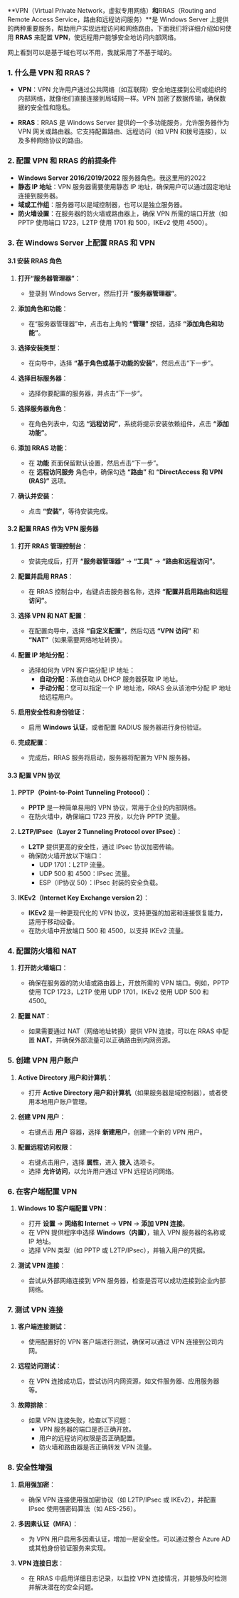 **VPN（Virtual Private Network，虚拟专用网络）**和**RRAS（Routing and Remote Access Service，路由和远程访问服务）**是 Windows Server 上提供的两种重要服务，帮助用户实现远程访问和网络路由。下面我们将详细介绍如何使用 **RRAS** 来配置 **VPN**，使远程用户能够安全地访问内部网络。

网上看到可以是基于域也可以不用，我就采用了不基于域的。

### 1. 什么是 VPN 和 RRAS？

- **VPN**：VPN 允许用户通过公共网络（如互联网）安全地连接到公司或组织的内部网络，就像他们直接连接到局域网一样。VPN 加密了数据传输，确保数据的安全性和隐私。
  
- **RRAS**：RRAS 是 Windows Server 提供的一个多功能服务，允许服务器作为 VPN 网关或路由器。它支持配置路由、远程访问（如 VPN 和拨号连接），以及多种网络协议的路由。

### 2. 配置 VPN 和 RRAS 的前提条件

- **Windows Server 2016/2019/2022** 服务器角色。我这里用的2022
- **静态 IP 地址**：VPN 服务器需要使用静态 IP 地址，确保用户可以通过固定地址连接到服务器。
- **域或工作组**：服务器可以是域控制器，也可以是独立服务器。
- **防火墙设置**：在服务器的防火墙或路由器上，确保 VPN 所需的端口开放（如 PPTP 使用端口 1723，L2TP 使用 1701 和 500，IKEv2 使用 4500）。

### 3. 在 Windows Server 上配置 RRAS 和 VPN

#### 3.1 安装 RRAS 角色

1. **打开“服务器管理器”**：
   - 登录到 Windows Server，然后打开 **“服务器管理器”**。

2. **添加角色和功能**：
   - 在“服务器管理器”中，点击右上角的 **“管理”** 按钮，选择 **“添加角色和功能”**。
   
3. **选择安装类型**：
   - 在向导中，选择 **“基于角色或基于功能的安装”**，然后点击“下一步”。

4. **选择目标服务器**：
   - 选择你要配置的服务器，并点击“下一步”。

5. **选择服务器角色**：
   - 在角色列表中，勾选 **“远程访问”**，系统将提示安装依赖组件，点击 **“添加功能”**。

6. **添加 RRAS 功能**：
   - 在 **功能** 页面保留默认设置，然后点击“下一步”。
   - 在 **远程访问服务** 角色中，确保勾选 **“路由”** 和 **“DirectAccess 和 VPN (RAS)”** 选项。

7. **确认并安装**：
   - 点击 **“安装”**，等待安装完成。

#### 3.2 配置 RRAS 作为 VPN 服务器

1. **打开 RRAS 管理控制台**：
   - 安装完成后，打开 **“服务器管理器”** -> **“工具”** -> **“路由和远程访问”**。

2. **配置并启用 RRAS**：
   - 在 RRAS 控制台中，右键点击服务器名称，选择 **“配置并启用路由和远程访问”**。
   
3. **选择 VPN 和 NAT 配置**：
   - 在配置向导中，选择 **“自定义配置”**，然后勾选 **“VPN 访问”** 和 **“NAT”**（如果需要网络地址转换）。

4. **配置 IP 地址分配**：
   - 选择如何为 VPN 客户端分配 IP 地址：
     - **自动分配**：系统自动从 DHCP 服务器获取 IP 地址。
     - **手动分配**：您可以指定一个 IP 地址池，RRAS 会从该池中分配 IP 地址给远程用户。

5. **启用安全性和身份验证**：
   - 启用 **Windows 认证**，或者配置 RADIUS 服务器进行身份验证。

6. **完成配置**：
   - 完成后，RRAS 服务将启动，服务器将配置为 VPN 服务器。

#### 3.3 配置 VPN 协议

1. **PPTP（Point-to-Point Tunneling Protocol）**：
   - **PPTP** 是一种简单易用的 VPN 协议，常用于企业的内部网络。
   - 在防火墙中，确保端口 1723 开放，以允许 PPTP 流量。
   
2. **L2TP/IPsec（Layer 2 Tunneling Protocol over IPsec）**：
   - **L2TP** 提供更高的安全性，通过 IPsec 协议加密传输。
   - 确保防火墙开放以下端口：
     - UDP 1701：L2TP 流量。
     - UDP 500 和 4500：IPsec 流量。
     - ESP（IP协议 50）：IPsec 封装的安全负载。

3. **IKEv2（Internet Key Exchange version 2）**：
   - **IKEv2** 是一种更现代化的 VPN 协议，支持更强的加密和连接恢复能力，适用于移动设备。
   - 在防火墙中开放端口 500 和 4500，以支持 IKEv2 流量。

### 4. 配置防火墙和 NAT

1. **打开防火墙端口**：
   - 确保在服务器的防火墙或路由器上，开放所需的 VPN 端口。例如，PPTP 使用 TCP 1723，L2TP 使用 UDP 1701，IKEv2 使用 UDP 500 和 4500。
   
2. **配置 NAT**：
   - 如果需要通过 NAT（网络地址转换）提供 VPN 连接，可以在 RRAS 中配置 **NAT**，并确保外部流量可以正确路由到内网资源。

### 5. 创建 VPN 用户账户

1. **Active Directory 用户和计算机**：
   - 打开 **Active Directory 用户和计算机**（如果服务器是域控制器），或者使用本地用户账户管理。
   
2. **创建 VPN 用户**：
   - 右键点击 **用户** 容器，选择 **新建用户**，创建一个新的 VPN 用户。
   
3. **配置远程访问权限**：
   - 右键点击用户，选择 **属性**，进入 **拨入** 选项卡。
   - 选择 **允许访问**，以允许用户通过 VPN 远程访问网络。

### 6. 在客户端配置 VPN

1. **Windows 10 客户端配置 VPN**：
   - 打开 **设置** -> **网络和 Internet** -> **VPN** -> **添加 VPN 连接**。
   - 在 VPN 提供程序中选择 **Windows（内置）**，输入 VPN 服务器的名称或 IP 地址。
   - 选择 VPN 类型（如 PPTP 或 L2TP/IPsec），并输入用户的凭据。

2. **测试 VPN 连接**：
   - 尝试从外部网络连接到 VPN 服务器，检查是否可以成功连接到企业内部网络。

### 7. 测试 VPN 连接

1. **客户端连接测试**：
   - 使用配置好的 VPN 客户端进行测试，确保可以通过 VPN 连接到公司内网。
   
2. **远程访问测试**：
   - 在 VPN 连接成功后，尝试访问内网资源，如文件服务器、应用服务器等。

3. **故障排除**：
   - 如果 VPN 连接失败，检查以下问题：
     - VPN 服务器的端口是否正确开放。
     - 用户的远程访问权限是否正确配置。
     - 防火墙和路由器是否正确转发 VPN 流量。

### 8. 安全性增强

1. **启用强加密**：
   - 确保 VPN 连接使用强加密协议（如 L2TP/IPsec 或 IKEv2），并配置 IPsec 使用强密码算法（如 AES-256）。

2. **多因素认证（MFA）**：
   - 为 VPN 用户启用多因素认证，增加一层安全性。可以通过整合 Azure AD 或其他身份验证服务来实现。

3. **VPN 连接日志**：
   - 在 RRAS 中启用详细日志记录，以监控 VPN 连接情况，并能够及时检测并解决潜在的安全问题。
